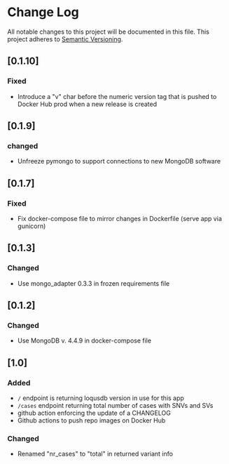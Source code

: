 # Change Log
All notable changes to this project will be documented in this file.
This project adheres to [Semantic Versioning](http://semver.org/).

## [0.1.10]
### Fixed
-  Introduce a "v" char before the numeric version tag that is pushed to Docker Hub prod when a new release is created

## [0.1.9]
### changed
- Unfreeze pymongo to support connections to new MongoDB software

## [0.1.7]
### Fixed
- Fix docker-compose file to mirror changes in Dockerfile (serve app via gunicorn)

## [0.1.3]
### Changed
- Use mongo_adapter 0.3.3 in frozen requirements file

## [0.1.2]
### Changed
- Use MongoDB v. 4.4.9 in docker-compose file

## [1.0]
### Added
- `/` endpoint is returning loqusdb version in use for this app
- `/cases` endpoint returning total number of cases with SNVs and SVs
- github action enforcing the update of a CHANGELOG
- Github actions to push repo images on Docker Hub
### Changed
- Renamed "nr_cases" to "total" in returned variant info
